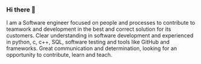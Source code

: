 ### Hi there 👋

<!--
**humbertoangeli/humbertoangeli** is a ✨ _special_ ✨ repository because its `README.md` (this file) appears on your GitHub profile.

Here are some ideas to get you started:

- 🔭 I’m currently working on ...
- 🌱 I’m currently learning ...
- 👯 I’m looking to collaborate on ...
- 🤔 I’m looking for help with ...
- 💬 Ask me about ...
- 📫 How to reach me: ...
- 😄 Pronouns: ...
- ⚡ Fun fact: ...
-->

I am a Software engineer focused on people and processes to contribute to teamwork and development in the best and correct solution for its customers. Clear understanding in software development and experienced in python, c, c++, SQL, software testing and tools like GitHub and frameworks. Great communication and determination, looking for an opportunity to contribute, learn and teach.



